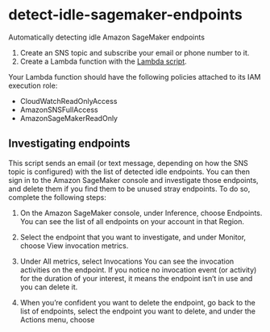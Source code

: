 # detect-idle-sagemaker-endpoints
Automatically detecting idle Amazon SageMaker endpoints

1. Create an SNS topic and subscribe your email or phone number to it.
2. Create a Lambda function with the [Lambda script](https://github.com/globaldatanet/detect-idle-sagemaker-endpoints/blob/master/lambda.py).

Your Lambda function should have the following policies attached to its IAM execution role: 
- CloudWatchReadOnlyAccess
- AmazonSNSFullAccess
- AmazonSageMakerReadOnly

## Investigating endpoints

This script sends an email (or text message, depending on how the SNS topic is configured) with the list of detected idle endpoints. You can then sign in to the Amazon SageMaker console and investigate those endpoints, and delete them if you find them to be unused stray endpoints. To do so, complete the following steps:

1. On the Amazon SageMaker console, under Inference, choose Endpoints.
You can see the list of all endpoints on your account in that Region.

2. Select the endpoint that you want to investigate, and under Monitor, choose View invocation metrics.
3. Under All metrics, select Invocations
You can see the invocation activities on the endpoint. If you notice no invocation event (or activity) for the duration of your interest, it means the endpoint isn’t in use and you can delete it.

4. When you’re confident you want to delete the endpoint, go back to the list of endpoints, select the endpoint you want to delete, and under the Actions menu, choose
